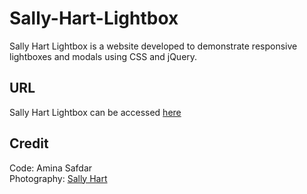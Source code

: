 # Sally-Hart-Lightbox
Sally Hart Lightbox is a website developed to demonstrate responsive lightboxes and modals using CSS and jQuery. 

## URL

Sally Hart Lightbox can be accessed [here](https://lightboxes-64.superhi.com/)

## Credit
Code: Amina Safdar\
Photography: [Sally Hart](https://www.instagram.com/salxhart/)
